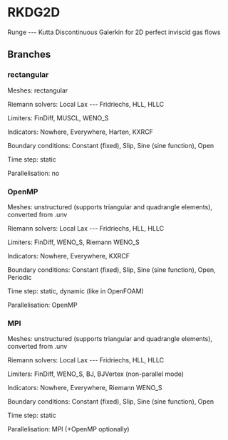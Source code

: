# RKDG2D

Runge --- Kutta Discontinuous Galerkin for 2D perfect inviscid gas flows

## Branches

### rectangular

Meshes: rectangular

Riemann solvers: Local Lax --- Fridriechs, HLL, HLLC

Limiters: FinDiff, MUSCL, WENO_S

Indicators: Nowhere, Everywhere, Harten, KXRCF

Boundary conditions: Constant (fixed), Slip, Sine (sine function), Open

Time step: static

Parallelisation: no

### OpenMP

Meshes: unstructured (supports triangular and quadrangle elements), converted from .unv

Riemann solvers: Local Lax --- Fridriechs, HLL, HLLC

Limiters: FinDiff, WENO_S, Riemann WENO_S

Indicators: Nowhere, Everywhere, KXRCF

Boundary conditions: Constant (fixed), Slip, Sine (sine function), Open, Periodic

Time step: static, dynamic (like in OpenFOAM)

Parallelisation: OpenMP

### MPI

Meshes: unstructured (supports triangular and quadrangle elements), converted from .unv

Riemann solvers: Local Lax --- Fridriechs, HLL, HLLC

Limiters: FinDiff, WENO_S, BJ, BJVertex (non-parallel mode)

Indicators: Nowhere, Everywhere, Riemann WENO_S

Boundary conditions: Constant (fixed), Slip, Sine (sine function), Open

Time step: static

Parallelisation: MPI (+OpenMP optionally)
